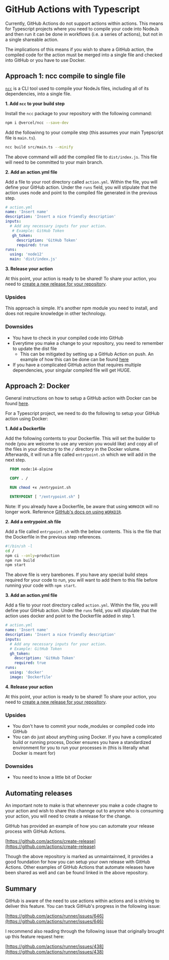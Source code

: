 # GitHub Actions with Typescript

Currently, GitHub Actions do not support actions within actions. This means for Typescript projects where you need to compile your code into NodeJs and then run it can be done in workflows (i.e. a series of actions), but not in a single shareable action.

The implications of this means if you wish to share a GitHub action, the compiled code for the action must be merged into a single file and checked into GitHub or you have to use Docker.

## Approach 1: ncc compile to single file

[`ncc`](https://github.com/vercel/ncc) is a CLI tool used to compile your NodeJs files, including all of its dependencies, into a single file.

**1. Add `ncc` to your build step**

  Install the `ncc` package to your repository with the following command:

  ```bash
  npm i @vercel/ncc --save-dev
  ```

  Add the followinng to your compile step (this assumes your main Tyepscript file is `main.ts`).

  ```bash
  ncc build src/main.ts --minify
  ```

  The above command will add the compiled file to `dist/index.js`. This file will need to be committed to your main branch.

**2. Add an action.yml file**

 Add a file to your root directory called `action.yml`. Within the file, you will define your GitHub action. Under the `runs` field, you will stipulate that the action uses node and point to the compiled file generated in the previous step.

 ```yml
 # action.yml
 name: 'Insert name'
 description: 'Insert a nice friendly description'
 inputs:
   # Add any necessary inputs for your action.
    # Example: GitHub Token
    gh_token:
      description: 'GitHub Token'
      required: true
 runs:
   using: 'node12'
   main: 'dist/index.js'
 ```

**3. Release your action**

  At this point, your action is ready to be shared! To share your action, you need to [create a new release for your repository](https://docs.github.com/en/github/administering-a-repository/managing-releases-in-a-repository).

### Upsides

This approach is simple. It's another npm module you need to install, and does not require knowledge in other technology.

### Downsides

- You have to check in your compiled code into GitHub
- Everytime you make a change to your repository, you need to remember to update the dist file
  - This can be mitigated by setting up a GitHub Action on push. An example of how this can be done can be found [here](https://ankri.de/github-action-workflow/)
- If you have a complicated GitHub action that requires multiple dependencies, your singular compiled file will get HUGE.

## Approach 2: Docker

General instructions on how to setup a GitHub action with Docker can be found [here](https://docs.github.com/en/actions/creating-actions/creating-a-docker-container-action).

For a Typescript project, we need to do the following to setup your GitHub action using Docker:

**1. Add a Dockerfile**

  Add the following contents to your Dockerfile. This will set the builder to node (you are welcome to use any version you would like) and copy all of the files in your directory to the `/` directory in the Docker volume. Afterwards, it will run a file called `entrypoint.sh` which we will add in the next step.
  
  ```dockerfile
    FROM node:14-alpine

    COPY . /

    RUN chmod +x /entrypoint.sh

    ENTRYPOINT [ "/entrypoint.sh" ]
  ```

  Note: If you already have a Dockerfile, be aware that using `WORKDIR` will no longer work. Reference [GitHub's docs on using `WORKDIR`](https://docs.github.com/en/actions/creating-actions/dockerfile-support-for-github-actions#workdir).

**2. Add a entrypoint.sh file**

  Add a file called `entrypoint.sh` with the below contents. This is the file that the Dockerfile in the previous step references.

  ```bash
  #!/bin/sh -l
  cd /
  npm ci --only=production
  npm run build
  npm start
  ```

  The above file is very barebones. If you have any special build steps required for your code to run, you will want to add them to this file before running your code with `npm start`.

**3. Add an action.yml file**

  Add a file to your root directory called `action.yml`. Within the file, you will define your GitHub action. Under the `runs` field, you will stipulate that the action uses docker and point to the Dockerfile added in step 1.

  ```yml
  # action.yml
  name: 'Insert name'
  description: 'Insert a nice friendly description'
  inputs:
    # Add any necessary inputs for your action.
    # Example: GitHub Token
    gh_token:
      description: 'GitHub Token'
      required: true
  runs:
    using: 'docker'
    image: 'Dockerfile'
  ```

**4. Release your action**

  At this point, your action is ready to be shared! To share your action, you need to [create a new release for your repository](https://docs.github.com/en/github/administering-a-repository/managing-releases-in-a-repository).

### Upsides

- You don't have to commit your node_modules or compiled code into GitHub
- You can do just about anything using Docker. If you have a complicated build or running process, Docker ensures you have a standardized environment for you to run your processes in (this is literally what Docker is meant for)

### Downsides

- You need to know a little bit of Docker

## Automating releases

An important note to make is that whennever you make a code chagne to your action and wish to share this channge out to anyone who is consuming your action, you will need to create a release for the change.

GitHub has provided an example of how you can automate your release process with GitHub Actions.

[https://github.com/actions/create-release](https://github.com/actions/create-release)

Though the above repository is marked as unmaintainned, it provides a good foundation for how you can setup your own release with GitHub Actions. Other examples of GitHub Actions that automate releases have been shared as well and can be found linked in the above repository.

## Summary

GitHub is aware of the need to use actions within actions and is striving to deliver this feature. You can track GitHub's progress in the following issue:

[https://github.com/actions/runner/issues/646](https://github.com/actions/runner/issues/646)

I recommend also reading through the following issue that originally brought up this feature request here:

[https://github.com/actions/runner/issues/438](https://github.com/actions/runner/issues/438)

